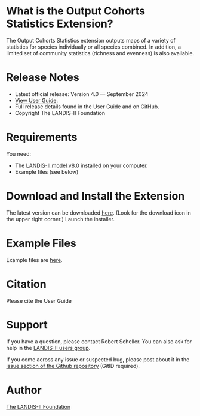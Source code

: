 # What is the Output Cohorts Statistics Extension?

The Output Cohorts Statistics extension outputs maps of a variety of statistics for species individually or all species combined. In addition, a limited set of community statistics (richness and evenness) is also available. 

# Release Notes

- Latest official release: Version 4.0 — September 2024
- [View User Guide](https://github.com/LANDIS-II-Foundation/Extension-Output-Cohort-Statistics/blob/master/docs/LANDIS-II%20Cohort%20Statistics%20v4%20User%20Guide.pdf).
- Full release details found in the User Guide and on GitHub.
- Copyright The LANDIS-II Foundation

# Requirements

You need:

- The [LANDIS-II model v8.0](http://www.landis-ii.org/install) installed on your computer.
- Example files (see below)

# Download and Install the Extension

The latest version can be downloaded [here](https://github.com/LANDIS-II-Foundation/Extension-Output-Cohort-Statistics/blob/master/deploy/installer/LANDIS-II-V8%20Output%20Cohort%20Statistics%204.0-setup.exe). (Look for the download icon in the upper right corner.)  Launch the installer.

# Example Files

Example files are [here](https://downgit.github.io/#/home?url=https://github.com/LANDIS-II-Foundation/Extension-Output-Cohort-Statistics/blob/master/testings/CoreV8-CohortStats4).

# Citation

Please cite the User Guide

# Support

If you have a question, please contact Robert Scheller. 
You can also ask for help in the [LANDIS-II users group](http://www.landis-ii.org/users).

If you come across any issue or suspected bug, please post about it in the [issue section of the Github repository](https://github.com/LANDIS-II-Foundation/Extension-Output-Cohort-Statistics/issues) (GitID required).

# Author

[The LANDIS-II Foundation](http://www.landis-ii.org)


